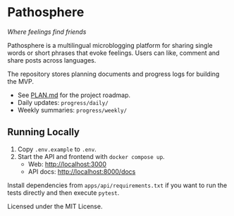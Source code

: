 # Pathosphere

*Where feelings find friends*

Pathosphere is a multilingual microblogging platform for sharing single words or short phrases that evoke feelings. Users can like, comment and share posts across languages.

The repository stores planning documents and progress logs for building the MVP.

- See [PLAN.md](PLAN.md) for the project roadmap.
- Daily updates: `progress/daily/`
- Weekly summaries: `progress/weekly/`

## Running Locally

1. Copy `.env.example` to `.env`.
2. Start the API and frontend with `docker compose up`.
   - Web: <http://localhost:3000>
   - API docs: <http://localhost:8000/docs>

Install dependencies from `apps/api/requirements.txt` if you want to run the
tests directly and then execute `pytest`.

Licensed under the MIT License.
